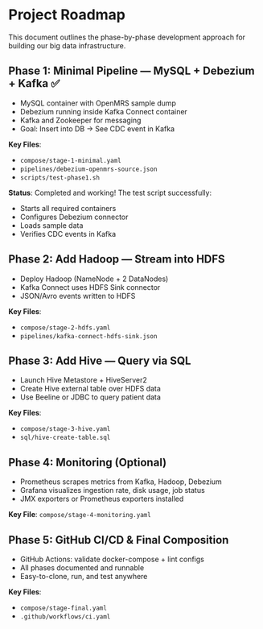 # Project Roadmap

This document outlines the phase-by-phase development approach for building our big data infrastructure.

## Phase 1: Minimal Pipeline — MySQL + Debezium + Kafka ✅

- MySQL container with OpenMRS sample dump
- Debezium running inside Kafka Connect container
- Kafka and Zookeeper for messaging
- Goal: Insert into DB → See CDC event in Kafka

**Key Files**: 
- `compose/stage-1-minimal.yaml`
- `pipelines/debezium-openmrs-source.json`
- `scripts/test-phase1.sh`

**Status**: Completed and working! The test script successfully:
- Starts all required containers
- Configures Debezium connector
- Loads sample data
- Verifies CDC events in Kafka

## Phase 2: Add Hadoop — Stream into HDFS

- Deploy Hadoop (NameNode + 2 DataNodes)
- Kafka Connect uses HDFS Sink connector
- JSON/Avro events written to HDFS

**Key Files**:
- `compose/stage-2-hdfs.yaml`
- `pipelines/kafka-connect-hdfs-sink.json`

## Phase 3: Add Hive — Query via SQL

- Launch Hive Metastore + HiveServer2
- Create Hive external table over HDFS data
- Use Beeline or JDBC to query patient data

**Key Files**:
- `compose/stage-3-hive.yaml`
- `sql/hive-create-table.sql`

## Phase 4: Monitoring (Optional)

- Prometheus scrapes metrics from Kafka, Hadoop, Debezium
- Grafana visualizes ingestion rate, disk usage, job status
- JMX exporters or Prometheus exporters installed

**Key File**: `compose/stage-4-monitoring.yaml`

## Phase 5: GitHub CI/CD & Final Composition

- GitHub Actions: validate docker-compose + lint configs
- All phases documented and runnable
- Easy-to-clone, run, and test anywhere

**Key Files**: 
- `compose/stage-final.yaml`
- `.github/workflows/ci.yaml`
